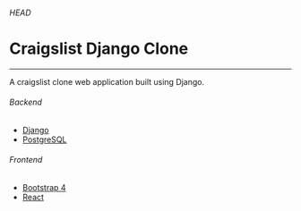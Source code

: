 ###### HEAD
# Craigslist Django Clone
____________________________________

A craigslist clone web application built using Django.


###### Backend
- [Django](https://www.djangoproject.com/)
- [PostgreSQL](https://www.postgresql.org/)

###### Frontend
- [Bootstrap 4](https://getbootstrap.com/)
- [React](https://reactjs.org/)

